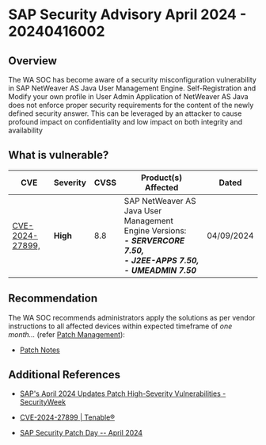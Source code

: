 # SAP Security Advisory April 2024 - 20240416002

## Overview

The WA SOC has become aware of a security misconfiguration vulnerability in SAP NetWeaver AS Java User Management Engine. Self-Registration and Modify your own profile in User Admin Application of NetWeaver AS Java does not enforce proper security requirements for the content of the newly defined security answer. This can be leveraged by an attacker to cause profound impact on confidentiality and low impact on both integrity and availability


## What is vulnerable?

| CVE    | Severity     | CVSS | Product(s) Affected | Dated |
| ------ | ------------ | ---- | ------------------- | ----- |
| [CVE-2024-27899,](<https://nvd.nist.gov/vuln/detail/CVE-2024-27899>) | **High** | 8.8  | SAP NetWeaver AS Java User Management Engine Versions: ***<br>- SERVERCORE 7.50, <br>- J2EE-APPS 7.50, <br>- UMEADMIN 7.50*** |   04/09/2024  |


## Recommendation

The WA SOC recommends administrators apply the solutions as per vendor instructions to all affected devices within expected timeframe of *one month...* (refer [Patch Management](../guidelines/patch-management.md)):

- [Patch Notes](<https://me.sap.com/notes/3434839>)

## Additional References

- [SAP's April 2024 Updates Patch High-Severity Vulnerabilities - SecurityWeek](https://www.securityweek.com/saps-april-2024-updates-patch-high-severity-vulnerabilities/)

- [CVE-2024-27899 | Tenable®](https://www.tenable.com/cve/CVE-2024-27899)

- [SAP Security Patch Day -- April 2024](https://support.sap.com/en/my-support/knowledge-base/security-notes-news/april-2024.html)
